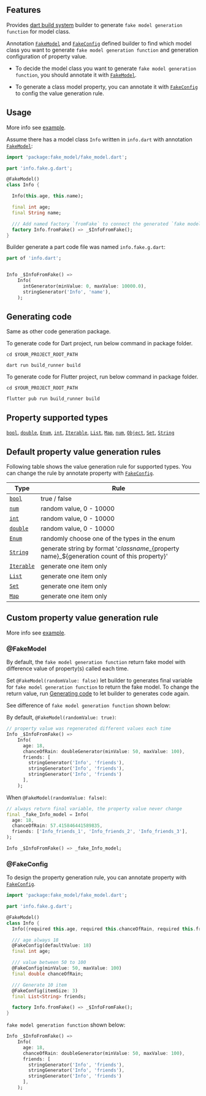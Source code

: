## Features

Provides [dart build system] builder to generate `fake model generation function` for model class.

Annotation [`FakeModel`] and [`FakeConfig`] defined builder to find which model class you want to
generate `fake model generation function` and
generation configuration of property value.

* To decide the model class you want to generate `fake model generation function`, you should annotate it
  with [`FakeModel`].


* To generate a class model property, you can annotate it with [`FakeConfig`] to config the value generation rule.

## Usage

More info see [example].

Assume there has a model class `Info` written in `info.dart` with annotation [`FakeModel`]:

```dart
import 'package:fake_model/fake_model.dart';

part 'info.fake.g.dart';

@FakeModel()
class Info {

  Info(this.age, this.name);

  final int age;
  final String name;

  /// Add named factory `fromFake` to connect the generated `fake model generation function` [_$InfoFromFake()].
  factory Info.fromFake() => _$InfoFromFake();
}
```

Builder generate a part code file was named `info.fake.g.dart`:

```dart
part of 'info.dart';


Info _$InfoFromFake() =>
    Info(
      intGenerator(minValue: 0, maxValue: 10000.0),
      stringGenerator('Info', 'name'),
    );
```

## Generating code

Same as other code generation package.

To generate code for Dart project, run below command in package folder.

```shell
cd $YOUR_PROJECT_ROOT_PATH

dart run build_runner build
```

To generate code for Flutter project, run below command in package folder.

```shell
cd $YOUR_PROJECT_ROOT_PATH

flutter pub run build_runner build
```

## Property supported types

[`bool`], [`double`], [`Enum`], [`int`], [`Iterable`], [`List`], [`Map`], [`num`], [`Object`], [`Set`], [`String`]

## Default property value generation rules

Following table shows the value generation rule for supported types. You can change the rule by annotate property
with [`FakeConfig`].

| Type         | Rule                                                                                              |
|--------------|---------------------------------------------------------------------------------------------------|
| [`bool`]     | true / false                                                                                      |
| [`num`]      | random value, 0 - 10000                                                                           |
| [`int`]      | random value, 0 - 10000                                                                           |
| [`double`]   | random value, 0 - 10000                                                                           |
| [`Enum`]     | randomly choose one of the types in the enum                                                      |
| [`String`]   | generate string by format '${class name}\_${property name}\_${generation count of this property}' |
| [`Iterable`] | generate one item only                                                                            |
| [`List`]     | generate one item only                                                                            |
| [`Set`]      | generate one item only                                                                            |
| [`Map`]      | generate one item only                                                                            |

## Custom property value generation rule

More info see [example].

### @FakeModel
By default, the `fake model generation function` return fake model with difference value of property(s) called each
time.

Set `@FakeModel(randomValue: false)` let builder to generates final variable for `fake model generation function` to
return the fake model.
To change the return value, run [Generating code](#Generating-code) to let builder to generates code again.

See difference of `fake model generation function` shown below:

By default, `@FakeModel(randomValue: true)`:

```dart
// property value was regenerated different values each time 
Info _$InfoFromFake() =>
    Info(
      age: 18,
      chanceOfRain: doubleGenerator(minValue: 50, maxValue: 100),
      friends: [
        stringGenerator('Info', 'friends'),
        stringGenerator('Info', 'friends'),
        stringGenerator('Info', 'friends')
      ],
    );
```

When `@FakeModel(randomValue: false)`:

```dart
// always return final variable, the property value never change
final _fake_Info_model = Info(
  age: 18,
  chanceOfRain: 57.415846441589835,
  friends: ['Info_friends_1', 'Info_friends_2', 'Info_friends_3'],
);

Info _$InfoFromFake() => _fake_Info_model;
```
### @FakeConfig
To design the property generation rule, you can annotate property with [`FakeConfig`].

```dart
import 'package:fake_model/fake_model.dart';

part 'info.fake.g.dart';

@FakeModel()
class Info {
  Info({required this.age, required this.chanceOfRain, required this.friends});

  /// age always 18
  @FakeConfig(defaultValue: 18)
  final int age;

  /// value between 50 to 100
  @FakeConfig(minValue: 50, maxValue: 100)
  final double chanceOfRain;

  /// Generate 10 item
  @FakeConfig(itemSize: 3)
  final List<String> friends;

  factory Info.fromFake() => _$InfoFromFake();
}
```

`fake model generation function` shown below:

```dart
Info _$InfoFromFake() =>
    Info(
      age: 18,
      chanceOfRain: doubleGenerator(minValue: 50, maxValue: 100),
      friends: [
        stringGenerator('Info', 'friends'),
        stringGenerator('Info', 'friends'),
        stringGenerator('Info', 'friends')
      ],
    );
```

[example]: https://github.com/zyzdev/fake_model/tree/main/example

[dart build system]: https://github.com/dart-lang/build

[`FakeModel`]: https://pub.dev/documentation/fake_model/latest/fake_model/FakeModel-class.html

[`FakeConfig`]: https://pub.dev/documentation/fake_model/latest/fake_model/FakeConfig-class.html

[`bool`]: https://api.dart.dev/stable/dart-core/bool-class.html

[`double`]: https://api.dart.dev/stable/dart-core/double-class.html

[`Enum`]: https://api.dart.dev/stable/dart-core/Enum-class.html

[`int`]: https://api.dart.dev/stable/dart-core/int-class.html

[`Iterable`]: https://api.dart.dev/stable/dart-core/Iterable-class.html

[`List`]: https://api.dart.dev/stable/dart-core/List-class.html

[`Map`]: https://api.dart.dev/stable/dart-core/Map-class.html

[`num`]: https://api.dart.dev/stable/dart-core/num-class.html

[`Object`]: https://api.dart.dev/stable/dart-core/Object-class.html

[`Set`]: https://api.dart.dev/stable/dart-core/Set-class.html

[`String`]: https://api.dart.dev/stable/dart-core/String-class.html